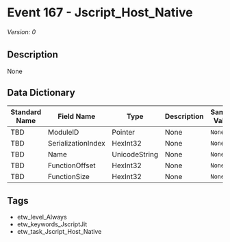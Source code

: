 # Event 167 - Jscript_Host_Native
###### Version: 0

## Description
None

## Data Dictionary
|Standard Name|Field Name|Type|Description|Sample Value|
|---|---|---|---|---|
|TBD|ModuleID|Pointer|None|`None`|
|TBD|SerializationIndex|HexInt32|None|`None`|
|TBD|Name|UnicodeString|None|`None`|
|TBD|FunctionOffset|HexInt32|None|`None`|
|TBD|FunctionSize|HexInt32|None|`None`|

## Tags
* etw_level_Always
* etw_keywords_JscriptJit
* etw_task_Jscript_Host_Native